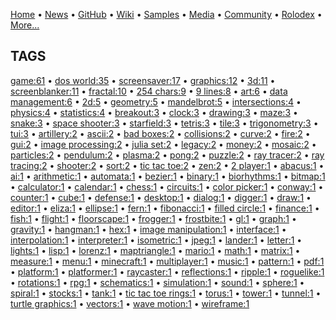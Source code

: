 [Home](https://qb64.com) • [News](../news.md) • [GitHub](../github.md) • [Wiki](../wiki.md) • [Samples](../samples.md) • [Media](../media.md) • [Community](../community.md) • [Rolodex](../rolodex.md) • [More...](../more.md)

## TAGS

[game:61](game.md) • [dos world:35](dos-world.md) • [screensaver:17](screensaver.md) • [graphics:12](graphics.md) • [3d:11](3d.md) • [screenblanker:11](screenblanker.md) • [fractal:10](fractal.md) • [254 chars:9](254-chars.md) • [9 lines:8](9-lines.md) • [art:6](art.md) • [data management:6](data-management.md) • [2d:5](2d.md) • [geometry:5](geometry.md) • [mandelbrot:5](mandelbrot.md) • [intersections:4](intersections.md) • [physics:4](physics.md) • [statistics:4](statistics.md) • [breakout:3](breakout.md) • [clock:3](clock.md) • [drawing:3](drawing.md) • [maze:3](maze.md) • [snake:3](snake.md) • [space shooter:3](space-shooter.md) • [starfield:3](starfield.md) • [tetris:3](tetris.md) • [tile:3](tile.md) • [trigonometry:3](trigonometry.md) • [tui:3](tui.md) • [artillery:2](artillery.md) • [ascii:2](ascii.md) • [bad boxes:2](bad-boxes.md) • [collisions:2](collisions.md) • [curve:2](curve.md) • [fire:2](fire.md) • [gui:2](gui.md) • [image processing:2](image-processing.md) • [julia set:2](julia-set.md) • [legacy:2](legacy.md) • [money:2](money.md) • [mosaic:2](mosaic.md) • [particles:2](particles.md) • [pendulum:2](pendulum.md) • [plasma:2](plasma.md) • [pong:2](pong.md) • [puzzle:2](puzzle.md) • [ray tracer:2](ray-tracer.md) • [ray tracing:2](ray-tracing.md) • [shooter:2](shooter.md) • [sort:2](sort.md) • [tic tac toe:2](tic-tac-toe.md) • [zen:2](zen.md) • [2 player:1](2-player.md) • [abacus:1](abacus.md) • [ai:1](ai.md) • [arithmetic:1](arithmetic.md) • [automata:1](automata.md) • [bezier:1](bezier.md) • [binary:1](binary.md) • [biorhythms:1](biorhythms.md) • [bitmap:1](bitmap.md) • [calculator:1](calculator.md) • [calendar:1](calendar.md) • [chess:1](chess.md) • [circuits:1](circuits.md) • [color picker:1](color-picker.md) • [conway:1](conway.md) • [counter:1](counter.md) • [cube:1](cube.md) • [defense:1](defense.md) • [desktop:1](desktop.md) • [dialog:1](dialog.md) • [digger:1](digger.md) • [draw:1](draw.md) • [editor:1](editor.md) • [eliza:1](eliza.md) • [ellipse:1](ellipse.md) • [fern:1](fern.md) • [fibonacci:1](fibonacci.md) • [filled circle:1](filled-circle.md) • [finance:1](finance.md) • [fish:1](fish.md) • [flight:1](flight.md) • [floorscape:1](floorscape.md) • [frogger:1](frogger.md) • [frostbite:1](frostbite.md) • [gl:1](gl.md) • [graph:1](graph.md) • [gravity:1](gravity.md) • [hangman:1](hangman.md) • [hex:1](hex.md) • [image manipulation:1](image-manipulation.md) • [interface:1](interface.md) • [interpolation:1](interpolation.md) • [interpreter:1](interpreter.md) • [isometric:1](isometric.md) • [jpeg:1](jpeg.md) • [lander:1](lander.md) • [letter:1](letter.md) • [lights:1](lights.md) • [lisp:1](lisp.md) • [lorenz:1](lorenz.md) • [maptriangle:1](maptriangle.md) • [mario:1](mario.md) • [math:1](math.md) • [matrix:1](matrix.md) • [measure:1](measure.md) • [menu:1](menu.md) • [minecraft:1](minecraft.md) • [multiplayer:1](multiplayer.md) • [music:1](music.md) • [pattern:1](pattern.md) • [pdf:1](pdf.md) • [platform:1](platform.md) • [platformer:1](platformer.md) • [raycaster:1](raycaster.md) • [reflections:1](reflections.md) • [ripple:1](ripple.md) • [roguelike:1](roguelike.md) • [rotations:1](rotations.md) • [rpg:1](rpg.md) • [schematics:1](schematics.md) • [simulation:1](simulation.md) • [sound:1](sound.md) • [sphere:1](sphere.md) • [spiral:1](spiral.md) • [stocks:1](stocks.md) • [tank:1](tank.md) • [tic tac toe rings:1](tic-tac-toe-rings.md) • [torus:1](torus.md) • [tower:1](tower.md) • [tunnel:1](tunnel.md) • [turtle graphics:1](turtle-graphics.md) • [vectors:1](vectors.md) • [wave motion:1](wave-motion.md) • [wireframe:1](wireframe.md)